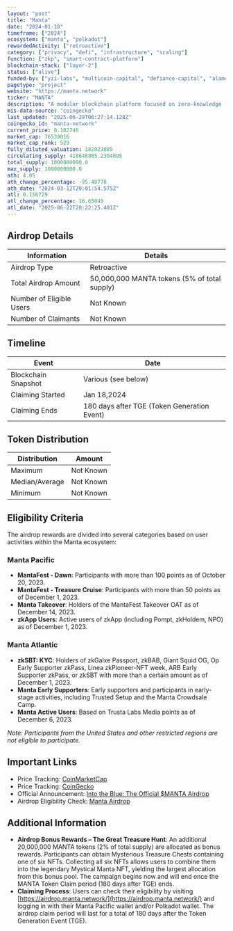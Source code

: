 ```yaml
---
layout: "post"
title: "Manta"
date: "2024-01-18"
timeframe: ["2024"]
ecosystem: ["manta", "polkadot"]
rewardedActivity: ["retroactive"]
category: ["privacy", "defi", "infrastructure", "scaling"]
function: ["zkp", "smart-contract-platform"]
blockchain-stack: ["layer-2"]
status: ["alive"]
funded-by: ["yzi-labs", "multicoin-capital", "defiance-capital", "alameda-research"]
pagetype: "project"
website: "https://manta.network"
ticker: "MANTA"
description: "A modular blockchain platform focused on zero-knowledge (ZK) applications, offering privacy-preserving decentralized finance (DeFi) solutions."
mis-data-source: "coingecko"
last_updated: "2025-06-29T06:27:14.128Z"
coingecko_id: "manta-network"
current_price: 0.182746
market_cap: 76539016
market_cap_rank: 529
fully_diluted_valuation: 182823885
circulating_supply: 418648885.2304095
total_supply: 1000000000.0
max_supply: 1000000000.0
ath: 4.05
ath_change_percentage: -95.48778
ath_date: "2024-03-12T20:01:54.575Z"
atl: 0.156729
atl_change_percentage: 16.65049
atl_date: "2025-06-22T20:22:25.401Z"
---
```


## Airdrop Details

| Information              | Details                                      |
| ------------------------ | -------------------------------------------- |
| Airdrop Type             | Retroactive                                  |
| Total Airdrop Amount     | 50,000,000 MANTA tokens (5% of total supply) |
| Number of Eligible Users | Not Known                                    |
| Number of Claimants      | Not Known                                    |

## Timeline

| Event               | Date                                        |
| ------------------- | ------------------------------------------- |
| Blockchain Snapshot | Various (see below)                         |
| Claiming Started    | Jan 18,2024                                 |
| Claiming Ends       | 180 days after TGE (Token Generation Event) |

## Token Distribution

| Distribution   | Amount    |
| -------------- | --------- |
| Maximum        | Not Known |
| Median/Average | Not Known |
| Minimum        | Not Known |

## Eligibility Criteria

The airdrop rewards are divided into several categories based on user activities within the Manta ecosystem:

### Manta Pacific

- **MantaFest - Dawn**: Participants with more than 100 points as of October 20, 2023.
- **MantaFest - Treasure Cruise**: Participants with more than 50 points as of December 1, 2023.
- **Manta Takeover**: Holders of the MantaFest Takeover OAT as of December 14, 2023.
- **zkApp Users**: Active users of zkApp (including Pompt, zkHoldem, NPO) as of December 1, 2023.

### Manta Atlantic

- **zkSBT: KYC**: Holders of zkGalxe Passport, zkBAB, Giant Squid OG, Op Early Supporter zkPass, Linea zkPioneer-NFT week, ARB Early Supporter zkPass, or zkSBT with more than a certain amount as of December 1, 2023.
- **Manta Early Supporters**: Early supporters and participants in early-stage activities, including Trusted Setup and the Manta Crowdsale Camp.
- **Manta Active Users**: Based on Trusta Labs Media points as of December 6, 2023.

_Note: Participants from the United States and other restricted regions are not eligible to participate._

## Important Links

- Price Tracking: [CoinMarketCap](https://coinmarketcap.com/currencies/manta-network)
- Price Tracking: [CoinGecko](https://www.coingecko.com/en/coins/manta-network)
- Official Announcement: [Into the Blue: The Official $MANTA Airdrop](https://mantanetwork.medium.com/into-the-blue-the-official-manta-airdrop-59dc9f938575)
- Airdrop Eligibility Check: [Manta Airdrop](https://airdrop.manta.network/)

## Additional Information

- **Airdrop Bonus Rewards – The Great Treasure Hunt**: An additional 20,000,000 MANTA tokens (2% of total supply) are allocated as bonus rewards. Participants can obtain Mysterious Treasure Chests containing one of six NFTs. Collecting all six NFTs allows users to combine them into the legendary Mystical Manta NFT, yielding the largest allocation from this bonus pool. The campaign begins now and will end once the MANTA Token Claim period (180 days after TGE) ends.
- **Claiming Process**: Users can check their eligibility by visiting [https://airdrop.manta.network/](https://airdrop.manta.network/) and logging in with their Manta Pacific wallet and/or Polkadot wallet. The airdrop claim period will last for a total of 180 days after the Token Generation Event (TGE).